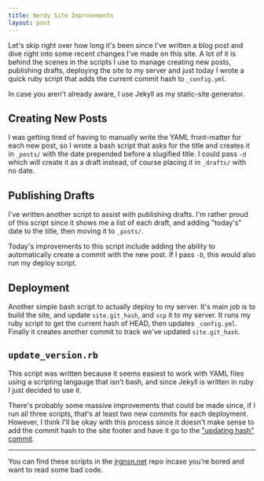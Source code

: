 ```yaml
---
title: Nerdy Site Improvements
layout: post
---
```


Let's skip right over how long it's been since I've written a blog post
and dive right into some recent changes I've made on this site. A lot of
it is behind the scenes in the scripts I use to manage creating new
posts, publishing drafts, deploying the site to my server and just today
I wrote a quick ruby script that adds the current commit hash to
`_config.yml`.

In case you aren't already aware, I use Jekyll as my static-site
generator.

## Creating New Posts

I was getting tired of having to manually write the YAML front-matter
for each new post, so I wrote a bash script that asks for the title and
creates it in `_posts/` with the date prepended before a slugified
title. I could pass `-d` which will create it as a draft instead, of
course placing it in `_drafts/` with no date.

## Publishing Drafts

I've written another script to assist with publishing drafts. I'm rather
proud of this script since it shows me a list of each draft,  and
adding "today's" date to the title, then moving it to `_posts/`.

Today's improvements to this script include adding the ability to
automatically create a commit with the new post. If I pass `-D`, this
would also run my deploy script.

## Deployment

Another simple bash script to actually deploy to my server. It's main
job is to build the site, and update `site.git_hash`, and `scp` it to my
server. It runs my ruby script to get the current hash of HEAD, then
updates `_config.yml`. Finally it creates another commit to track we've
updated `site.git_hash`.

## `update_version.rb`

This script was written because it seems easiest to work with YAML files
using a scripting langauge that isn't bash, and since Jekyll is written
in ruby I just decided to use it.

There's probably some massive improvements that could be made since, if
I run all three scripts, that's at least two new commits for each
deployment. However, I think I'll be okay with this process since it
doesn't make sense to add the commit hash to the site footer and have it
go to the ["updating hash" commit](https://git.sr.ht/~mjorgensen/jrgnsn.net/commit/ddad15559f5336068111ba932a626d9bf4418634).

---

You can find these scripts in the [jrgnsn.net][git.sr.ht] repo incase
you're bored and want to read some bad code.

[git.sr.ht]:https://git.sr.ht/~mjorgensen/jrgnsn.net/tree/master/item/contrib
